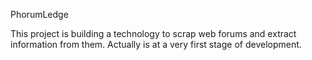 PhorumLedge

This project is building a technology to scrap web forums and extract information from them.
Actually is at a very first stage of development.

